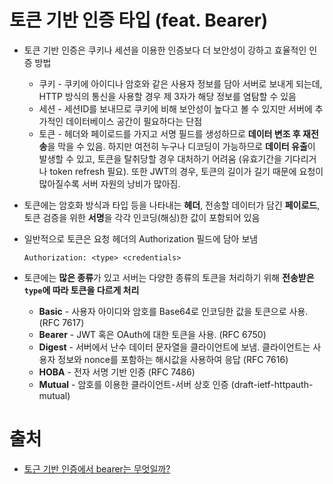 # 토큰 기반 인증 타입 (feat. Bearer)

- 토큰 기반 인증은 쿠키나 세션을 이용한 인증보다 더 보안성이 강하고 효율적인 인증 방법

  - 쿠키 - 쿠키에 아이디나 암호와 같은 사용자 정보를 담아 서버로 보내게 되는데, HTTP 방식의 통신을 사용할 경우 제 3자가 해당 정보를 염탐할 수 있음
  - 세션 - 세션ID를 보내므로 쿠키에 비해 보안성이 높다고 볼 수 있지만 서버에 추가적인 데이터베이스 공간이 필요하다는 단점
  - 토큰 - 헤더와 페이로드를 가지고 서명 필드를 생성하므로 **데이터 변조 후 재전송**을 막을 수 있음. 하지만 여전히 누구나 디코딩이 가능하므로 **데이터 유출**이 발생할 수 있고, 토큰을 탈취당할 경우 대처하기 어려움 (유효기간을 기다리거나 token refresh 필요). 또한 JWT의 경우, 토큰의 길이가 길기 때문에 요청이 많아질수록 서버 자원의 낭비가 많아짐.

- 토큰에는 암호화 방식과 타입 등을 나타내는 **헤더**, 전송할 데이터가 담긴 **페이로드**, 토큰 검증을 위한 **서명**을 각각 인코딩(해싱)한 값이 포함되어 있음

- 일반적으로 토큰은 요청 헤더의 Authorization 필드에 담아 보냄

  `Authorization: <type> <credentials>`

- 토큰에는 **많은 종류**가 있고 서버는 다양한 종류의 토큰을 처리하기 위해 **전송받은 `type`에 따라 토큰을 다르게 처리**

  - **Basic** - 사용자 아이디와 암호를 Base64로 인코딩한 값을 토큰으로 사용. (RFC 7617)
  - **Bearer** - JWT 혹은 OAuth에 대한 토큰을 사용. (RFC 6750)
  - **Digest** - 서버에서 난수 데이터 문자열을 클라이언트에 보냄. 클라이언트는 사용자 정보와 nonce를 포함하는 해시값을 사용하여 응답 (RFC 7616)
  - **HOBA** - 전자 서명 기반 인증 (RFC 7486)
  - **Mutual** - 암호를 이용한 클라이언트-서버 상호 인증 (draft-ietf-httpauth-mutual)

# 출처

- [토근 기반 인증에서 bearer는 무엇일까?](https://velog.io/@cada/%ED%86%A0%EA%B7%BC-%EA%B8%B0%EB%B0%98-%EC%9D%B8%EC%A6%9D%EC%97%90%EC%84%9C-bearer%EB%8A%94-%EB%AC%B4%EC%97%87%EC%9D%BC%EA%B9%8C)



